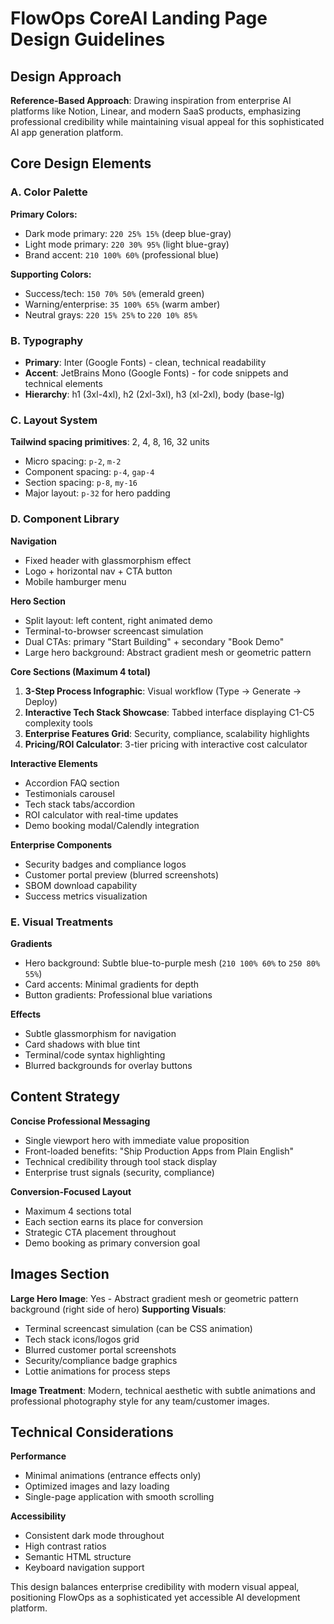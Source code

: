 # FlowOps CoreAI Landing Page Design Guidelines

## Design Approach
**Reference-Based Approach**: Drawing inspiration from enterprise AI platforms like Notion, Linear, and modern SaaS products, emphasizing professional credibility while maintaining visual appeal for this sophisticated AI app generation platform.

## Core Design Elements

### A. Color Palette
**Primary Colors:**
- Dark mode primary: `220 25% 15%` (deep blue-gray)
- Light mode primary: `220 30% 95%` (light blue-gray)
- Brand accent: `210 100% 60%` (professional blue)

**Supporting Colors:**
- Success/tech: `150 70% 50%` (emerald green)
- Warning/enterprise: `35 100% 65%` (warm amber)
- Neutral grays: `220 15% 25%` to `220 10% 85%`

### B. Typography
- **Primary**: Inter (Google Fonts) - clean, technical readability
- **Accent**: JetBrains Mono (Google Fonts) - for code snippets and technical elements
- **Hierarchy**: h1 (3xl-4xl), h2 (2xl-3xl), h3 (xl-2xl), body (base-lg)

### C. Layout System
**Tailwind spacing primitives**: 2, 4, 8, 16, 32 units
- Micro spacing: `p-2`, `m-2`
- Component spacing: `p-4`, `gap-4`
- Section spacing: `p-8`, `my-16`
- Major layout: `p-32` for hero padding

### D. Component Library

**Navigation**
- Fixed header with glassmorphism effect
- Logo + horizontal nav + CTA button
- Mobile hamburger menu

**Hero Section**
- Split layout: left content, right animated demo
- Terminal-to-browser screencast simulation
- Dual CTAs: primary "Start Building" + secondary "Book Demo"
- Large hero background: Abstract gradient mesh or geometric pattern

**Core Sections (Maximum 4 total)**
1. **3-Step Process Infographic**: Visual workflow (Type → Generate → Deploy)
2. **Interactive Tech Stack Showcase**: Tabbed interface displaying C1-C5 complexity tools
3. **Enterprise Features Grid**: Security, compliance, scalability highlights
4. **Pricing/ROI Calculator**: 3-tier pricing with interactive cost calculator

**Interactive Elements**
- Accordion FAQ section
- Testimonials carousel
- Tech stack tabs/accordion
- ROI calculator with real-time updates
- Demo booking modal/Calendly integration

**Enterprise Components**
- Security badges and compliance logos
- Customer portal preview (blurred screenshots)
- SBOM download capability
- Success metrics visualization

### E. Visual Treatments

**Gradients**
- Hero background: Subtle blue-to-purple mesh (`210 100% 60%` to `250 80% 55%`)
- Card accents: Minimal gradients for depth
- Button gradients: Professional blue variations

**Effects**
- Subtle glassmorphism for navigation
- Card shadows with blue tint
- Terminal/code syntax highlighting
- Blurred backgrounds for overlay buttons

## Content Strategy

**Concise Professional Messaging**
- Single viewport hero with immediate value proposition
- Front-loaded benefits: "Ship Production Apps from Plain English"
- Technical credibility through tool stack display
- Enterprise trust signals (security, compliance)

**Conversion-Focused Layout**
- Maximum 4 sections total
- Each section earns its place for conversion
- Strategic CTA placement throughout
- Demo booking as primary conversion goal

## Images Section

**Large Hero Image**: Yes - Abstract gradient mesh or geometric pattern background (right side of hero)
**Supporting Visuals**:
- Terminal screencast simulation (can be CSS animation)
- Tech stack icons/logos grid
- Blurred customer portal screenshots
- Security/compliance badge graphics
- Lottie animations for process steps

**Image Treatment**: Modern, technical aesthetic with subtle animations and professional photography style for any team/customer images.

## Technical Considerations

**Performance**
- Minimal animations (entrance effects only)
- Optimized images and lazy loading
- Single-page application with smooth scrolling

**Accessibility**
- Consistent dark mode throughout
- High contrast ratios
- Semantic HTML structure
- Keyboard navigation support

This design balances enterprise credibility with modern visual appeal, positioning FlowOps as a sophisticated yet accessible AI development platform.